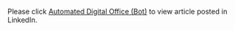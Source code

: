 Please click [Automated Digital Office (Bot)](https://www.linkedin.com/pulse/automated-digital-office-bot-jansen-simanullang) to view article posted in LinkedIn.
